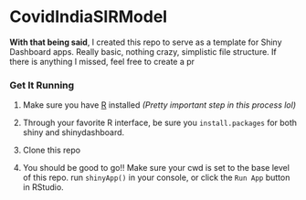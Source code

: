 # CovidIndiaSIRModel

**With that being said**, I created this repo to serve as a template for Shiny Dashboard apps. Really basic, nothing crazy, simplistic file structure. If there is anything I missed, feel free to create a pr

### Get It Running
1. Make sure you have [R](https://cran.r-project.org/doc/manuals/r-release/R-admin.html) installed *(Pretty important step in this process lol)*

2. Through your favorite R interface, be sure you `install.packages` for both shiny and shinydashboard.

3. Clone this repo

4. You should be good to go!! Make sure your cwd is set to the base level of this repo. run `shinyApp()` in your console, or click the `Run App` button in RStudio.

